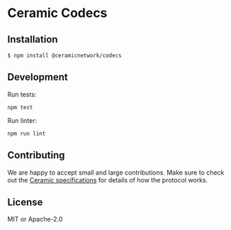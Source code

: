 # Ceramic Codecs

## Installation

```
$ npm install @ceramicnetwork/codecs
```

## Development

Run tests:

```shell
npm test
```

Run linter:

```shell
npm run lint
```

## Contributing

We are happy to accept small and large contributions. Make sure to check out the
[Ceramic specifications](https://github.com/ceramicnetwork/ceramic/blob/main/SPECIFICATION.md)
for details of how the protocol works.

## License

MIT or Apache-2.0
